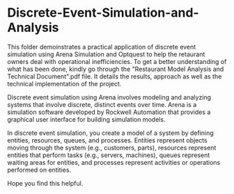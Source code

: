 # Discrete-Event-Simulation-and-Analysis

This folder demoinstrates a practical application of discrete event simulation using Arena Simulation and Optquest to help the retaurant owners deal with operational inefficiencies.
To get a better understanding of what has been done, kindly go through the "Restaurant Model Analysis and Technical Document".pdf file. It details the results, approach as well as the technical implementation of the project.

Discrete event simulation using Arena involves modeling and analyzing systems that involve discrete, distinct events over time. Arena is a simulation software developed by Rockwell Automation that provides a graphical user interface for building simulation models.

In discrete event simulation, you create a model of a system by defining entities, resources, queues, and processes. Entities represent objects moving through the system (e.g., customers, parts), resources represent entities that perform tasks (e.g., servers, machines), queues represent waiting areas for entities, and processes represent activities or operations performed on entities.


Hope you find this helpful.
